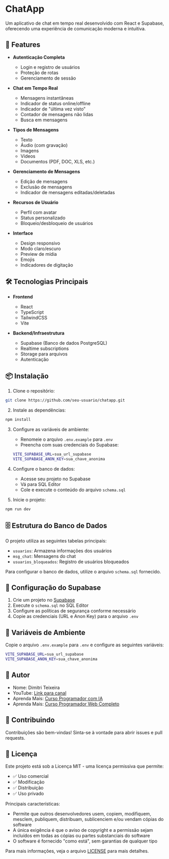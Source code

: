 # ChatApp

Um aplicativo de chat em tempo real desenvolvido com React e Supabase, oferecendo uma experiência de comunicação moderna e intuitiva.

## 🚀 Features

- **Autenticação Completa**

  - Login e registro de usuários
  - Proteção de rotas
  - Gerenciamento de sessão

- **Chat em Tempo Real**

  - Mensagens instantâneas
  - Indicador de status online/offline
  - Indicador de "última vez visto"
  - Contador de mensagens não lidas
  - Busca em mensagens

- **Tipos de Mensagens**

  - Texto
  - Áudio (com gravação)
  - Imagens
  - Vídeos
  - Documentos (PDF, DOC, XLS, etc.)

- **Gerenciamento de Mensagens**

  - Edição de mensagens
  - Exclusão de mensagens
  - Indicador de mensagens editadas/deletadas

- **Recursos de Usuário**

  - Perfil com avatar
  - Status personalizado
  - Bloqueio/desbloqueio de usuários

- **Interface**
  - Design responsivo
  - Modo claro/escuro
  - Preview de mídia
  - Emojis
  - Indicadores de digitação

## 🛠️ Tecnologias Principais

- **Frontend**

  - React
  - TypeScript
  - TailwindCSS
  - Vite

- **Backend/Infraestrutura**
  - Supabase (Banco de dados PostgreSQL)
  - Realtime subscriptions
  - Storage para arquivos
  - Autenticação

## 📦 Instalação

1. Clone o repositório:

```bash
git clone https://github.com/seu-usuario/chatapp.git
```

2. Instale as dependências:

```bash
npm install
```

3. Configure as variáveis de ambiente:

   - Renomeie o arquivo `.env.example` para `.env`
   - Preencha com suas credenciais do Supabase:

   ```bash
   VITE_SUPABASE_URL=sua_url_supabase
   VITE_SUPABASE_ANON_KEY=sua_chave_anonima
   ```

4. Configure o banco de dados:

   - Acesse seu projeto no Supabase
   - Vá para SQL Editor
   - Cole e execute o conteúdo do arquivo `schema.sql`

5. Inicie o projeto:

```bash
npm run dev
```

## 🗄️ Estrutura do Banco de Dados

O projeto utiliza as seguintes tabelas principais:

- `usuarios`: Armazena informações dos usuários
- `msg_chat`: Mensagens do chat
- `usuarios_bloqueados`: Registro de usuários bloqueados

Para configurar o banco de dados, utilize o arquivo `schema.sql` fornecido.

## 🔧 Configuração do Supabase

1. Crie um projeto no [Supabase](https://supabase.com)
2. Execute o `schema.sql` no SQL Editor
3. Configure as políticas de segurança conforme necessário
4. Copie as credenciais (URL e Anon Key) para o arquivo `.env`

## 📝 Variáveis de Ambiente

Copie o arquivo `.env.example` para `.env` e configure as seguintes variáveis:

```bash
VITE_SUPABASE_URL=sua_url_supabase
VITE_SUPABASE_ANON_KEY=sua_chave_anonima
```

## 👤 Autor

- Nome: Dimitri Teixeira
- YouTube: [Link para canal](https://youtube.com/@programacaoweb)
- Aprenda Mais: [Curso Programador com IA](https://curso-ia.programacaoweb.com.br)
- Aprenda Mais: [Curso Programador Web Completo](https://curso.programacaoweb.com.br)

## 🤝 Contribuindo

Contribuições são bem-vindas! Sinta-se à vontade para abrir issues e pull requests.

## 📄 Licença

Este projeto está sob a Licença MIT - uma licença permissiva que permite:

- ✅ Uso comercial
- ✅ Modificação
- ✅ Distribuição
- ✅ Uso privado

Principais características:

- Permite que outros desenvolvedores usem, copiem, modifiquem, mesclem, publiquem, distribuam, sublicenciem e/ou vendam cópias do software
- A única exigência é que o aviso de copyright e a permissão sejam incluídos em todas as cópias ou partes substanciais do software
- O software é fornecido "como está", sem garantias de qualquer tipo

Para mais informações, veja o arquivo [LICENSE](LICENSE) para mais detalhes.
